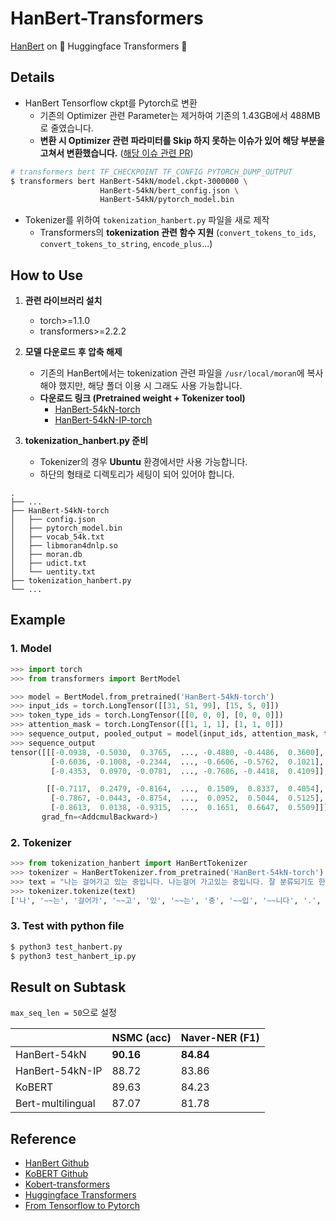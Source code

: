 # HanBert-Transformers

[HanBert](https://github.com/tbai2019/HanBert-54k-N) on 🤗 Huggingface Transformers 🤗

## Details

- HanBert Tensorflow ckpt를 Pytorch로 변환
  - 기존의 Optimizer 관련 Parameter는 제거하여 기존의 1.43GB에서 488MB로 줄였습니다.
  - **변환 시 Optimizer 관련 파라미터를 Skip 하지 못하는 이슈가 있어 해당 부분을 고쳐서 변환했습니다.** ([해당 이슈 관련 PR](https://github.com/huggingface/transformers/pull/2652))

```bash
# transformers bert TF_CHECKPOINT TF_CONFIG PYTORCH_DUMP_OUTPUT
$ transformers bert HanBert-54kN/model.ckpt-3000000 \
                    HanBert-54kN/bert_config.json \
                    HanBert-54kN/pytorch_model.bin
```

- Tokenizer를 위하여 `tokenization_hanbert.py` 파일을 새로 제작
  - Transformers의 **tokenization 관련 함수 지원** (`convert_tokens_to_ids`, `convert_tokens_to_string`, `encode_plus`...)

## How to Use

1. **관련 라이브러리 설치**

   - torch>=1.1.0
   - transformers>=2.2.2

2. **모델 다운로드 후 압축 해제**

   - 기존의 HanBert에서는 tokenization 관련 파일을 `/usr/local/moran`에 복사해야 했지만, 해당 폴더 이용 시 그래도 사용 가능합니다.
   - **다운로드 링크 (Pretrained weight + Tokenizer tool)**
     - [HanBert-54kN-torch](https://drive.google.com/open?id=1LUyrnhuNC3e8oD2QMJv8tIDrXrxzmdu4)
     - [HanBert-54kN-IP-torch](https://drive.google.com/open?id=1wjROsuDKoJQx4Pu0nqSefVDs3echKSXP)

3. **tokenization_hanbert.py 준비**

   - Tokenizer의 경우 **Ubuntu** 환경에서만 사용 가능합니다.
   - 하단의 형태로 디렉토리가 세팅이 되어 있어야 합니다.

```
.
├── ...
├── HanBert-54kN-torch
│   ├── config.json
│   ├── pytorch_model.bin
│   ├── vocab_54k.txt
│   ├── libmoran4dnlp.so
│   ├── moran.db
│   ├── udict.txt
│   └── uentity.txt
├── tokenization_hanbert.py
└── ...
```

## Example

### 1. Model

```python
>>> import torch
>>> from transformers import BertModel

>>> model = BertModel.from_pretrained('HanBert-54kN-torch')
>>> input_ids = torch.LongTensor([[31, 51, 99], [15, 5, 0]])
>>> token_type_ids = torch.LongTensor([[0, 0, 0], [0, 0, 0]])
>>> attention_mask = torch.LongTensor([[1, 1, 1], [1, 1, 0]])
>>> sequence_output, pooled_output = model(input_ids, attention_mask, token_type_ids)
>>> sequence_output
tensor([[[-0.0938, -0.5030,  0.3765,  ..., -0.4880, -0.4486,  0.3600],
         [-0.6036, -0.1008, -0.2344,  ..., -0.6606, -0.5762,  0.1021],
         [-0.4353,  0.0970, -0.0781,  ..., -0.7686, -0.4418,  0.4109]],

        [[-0.7117,  0.2479, -0.8164,  ...,  0.1509,  0.8337,  0.4054],
         [-0.7867, -0.0443, -0.8754,  ...,  0.0952,  0.5044,  0.5125],
         [-0.8613,  0.0138, -0.9315,  ...,  0.1651,  0.6647,  0.5509]]],
       grad_fn=<AddcmulBackward>)
```

### 2. Tokenizer

```python
>>> from tokenization_hanbert import HanBertTokenizer
>>> tokenizer = HanBertTokenizer.from_pretrained('HanBert-54kN-torch')
>>> text = "나는 걸어가고 있는 중입니다. 나는걸어 가고있는 중입니다. 잘 분류되기도 한다. 잘 먹기도 한다."
>>> tokenizer.tokenize(text)
['나', '~~는', '걸어가', '~~고', '있', '~~는', '중', '~~입', '~~니다', '.', '나', '##는걸', '##어', '가', '~~고', '~있', '~~는', '중', '~~입', '~~니다', '.', '잘', '분류', '~~되', '~~기', '~~도', '한', '~~다', '.', '잘', '먹', '~~기', '~~도', '한', '~~다', '.']
```

### 3. Test with python file

```bash
$ python3 test_hanbert.py
$ python3 test_hanbert_ip.py
```

## Result on Subtask

`max_seq_len = 50`으로 설정

|                   | **NSMC** (acc) | **Naver-NER** (F1) |
| ----------------- | -------------- | ------------------ |
| HanBert-54kN      | **90.16**      | **84.84**          |
| HanBert-54kN-IP   | 88.72          | 83.86              |
| KoBERT            | 89.63          | 84.23              |
| Bert-multilingual | 87.07          | 81.78              |

## Reference

- [HanBert Github](https://github.com/tbai2019/HanBert-54k-N)
- [KoBERT Github](https://github.com/SKTBrain/KoBERT)
- [Kobert-transformers](https://pypi.org/project/kobert-transformers/)
- [Huggingface Transformers](https://github.com/huggingface/transformers)
- [From Tensorflow to Pytorch](https://medium.com/huggingface/from-tensorflow-to-pytorch-265f40ef2a28)
